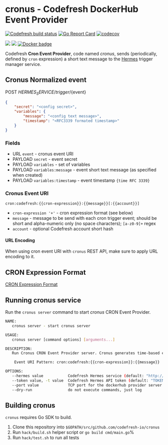 # cronus - Codefresh DockerHub Event Provider
[![Codefresh build status]( https://g.codefresh.io/api/badges/build?repoOwner=codefresh-io&repoName=cronus&branch=master&pipelineName=cronus&accountName=codefresh-inc&type=cf-1)]( https://g.codefresh.io/repositories/codefresh-io/cronus/builds?filter=trigger:build;branch:master;service:5a8999cf6b985f0001c6142b~cronus) [![Go Report Card](https://goreportcard.com/badge/github.com/codefresh-io/cronus)](https://goreportcard.com/report/github.com/codefresh-io/cronus) [![codecov](https://codecov.io/gh/codefresh-io/cronus/branch/master/graph/badge.svg)](https://codecov.io/gh/codefresh-io/cronus)

[![](https://images.microbadger.com/badges/image/codefresh/cronus.svg)](http://microbadger.com/images/codefresh/cronus) [![](https://images.microbadger.com/badges/commit/codefresh/cronus.svg)](https://microbadger.com/images/codefresh/cronus) [![Docker badge](https://img.shields.io/docker/pulls/codefresh/cronus.svg)](https://hub.docker.com/r/codefresh/cronus/)

Codefresh **Cron Event Provider**, code named *cronus*, sends (periodically, defined by `cron` expression) a short text message to the [Hermes](https://github.com/codefresh-io/hermes) trigger manager service.

## Cronus Normalized event

POST ${HERMES_SERVICE}/trigger/${event}

```json
{
    "secret": "<config secret>",
    "variables": {
        "message": "<config text message>",
        "timestamp": "<RFC3339 formated timestamp>"
    }
}
```

### Fields

- URL `event` - cronus event URI
- PAYLOAD `secret` - event secret
- PAYLOAD `variables` - set of variables
- PAYLOAD `variables:message` - event short text message (as specified when created)
- PAYLOAD `variables:timestamp` - event timestamp `{time RFC 3339}`

### Cronus Event URI

`cron:codefresh:{{cron-expression}}:{{message}}[:{{account}}]`

- `cron-expression '+'` - cron expression format (see below)
- `message` - message to be send with each cron trigger event; should be short and alpha-numeric only (no space characters); `[a-z0-9]+` regex
- `account` - optional Codefresh account short hash

#### URL Encoding

When using cron event URI with `cronus` REST API, make sure to apply URL encoding to it.

## CRON Expression Format

[CRON Expression Format](./docs/expression.md)

## Running cronus service

Run the `cronus server` command to start *cronus* CRON Event Provider.

```sh
NAME:
   cronus server - start cronus server

USAGE:
   cronus server [command options] [arguments...]

DESCRIPTION:
   Run Cronus CRON Event Provider server. Cronus generates time-based events and sends normalized event payload to the Codefresh Hermes trigger manager service to invoke associated Codefresh pipelines.

    Event URI Pattern: cron:codefresh:{{cron-expression}}:{{message}}

OPTIONS:
   --hermes value           Codefresh Hermes service (default: "http://hermes/") [$HERMES_SERVICE]
   --token value, -t value  Codefresh Hermes API token (default: "TOKEN") [$HERMES_TOKEN]
   --port value             TCP port for the dockerhub provider server (default: 8080)
   --dry-run                do not execute commands, just log
```

## Building cronus

`cronus` requires Go SDK to build.

1. Clone this repository into `$GOPATH/src/github.com/codefresh-io/cronus`
1. Run `hack/build.sh` helper script or `go build cmd/main.go`%
1. Run `hack/test.sh` to run all tests